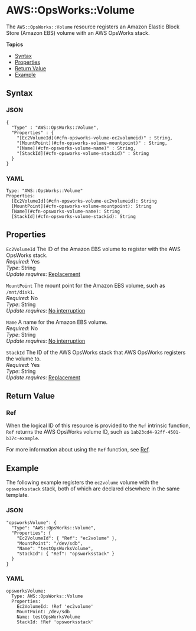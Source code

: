 # AWS::OpsWorks::Volume<a name="aws-resource-opsworks-volume"></a>

The `AWS::OpsWorks::Volume` resource registers an Amazon Elastic Block Store \(Amazon EBS\) volume with an AWS OpsWorks stack\.

**Topics**
+ [Syntax](#aws-resource-opsworks-volume-syntax)
+ [Properties](#aws-resource-opsworks-volume-properties)
+ [Return Value](#aws-resource-opsworks-volume-returnvalues)
+ [Example](#aws-resource-opsworks-volume-examples)

## Syntax<a name="aws-resource-opsworks-volume-syntax"></a>

### JSON<a name="aws-resource-opsworks-volume-syntax.json"></a>

```
{
  "Type" : "AWS::OpsWorks::Volume",
  "Properties" : {
    "[Ec2VolumeId](#cfn-opsworks-volume-ec2volumeid)" : String,
    "[MountPoint](#cfn-opsworks-volume-mountpoint)" : String,
    "[Name](#cfn-opsworks-volume-name)" : String,
    "[StackId](#cfn-opsworks-volume-stackid)" : String
  }
}
```

### YAML<a name="aws-resource-opsworks-volume-syntax.yaml"></a>

```
Type: "AWS::OpsWorks::Volume"
Properties:
  [Ec2VolumeId](#cfn-opsworks-volume-ec2volumeid): String
  [MountPoint](#cfn-opsworks-volume-mountpoint): String
  [Name](#cfn-opsworks-volume-name): String
  [StackId](#cfn-opsworks-volume-stackid): String
```

## Properties<a name="aws-resource-opsworks-volume-properties"></a>

`Ec2VolumeId`  <a name="cfn-opsworks-volume-ec2volumeid"></a>
The ID of the Amazon EBS volume to register with the AWS OpsWorks stack\.  
*Required*: Yes  
*Type*: String  
*Update requires*: [Replacement](using-cfn-updating-stacks-update-behaviors.md#update-replacement)

`MountPoint`  <a name="cfn-opsworks-volume-mountpoint"></a>
The mount point for the Amazon EBS volume, such as `/mnt/disk1`\.  
*Required*: No  
*Type*: String  
*Update requires*: [No interruption](using-cfn-updating-stacks-update-behaviors.md#update-no-interrupt)

`Name`  <a name="cfn-opsworks-volume-name"></a>
A name for the Amazon EBS volume\.  
*Required*: No  
*Type*: String  
*Update requires*: [No interruption](using-cfn-updating-stacks-update-behaviors.md#update-no-interrupt)

`StackId`  <a name="cfn-opsworks-volume-stackid"></a>
The ID of the AWS OpsWorks stack that AWS OpsWorks registers the volume to\.  
*Required*: Yes  
*Type*: String  
*Update requires*: [Replacement](using-cfn-updating-stacks-update-behaviors.md#update-replacement)

## Return Value<a name="aws-resource-opsworks-volume-returnvalues"></a>

### Ref<a name="w4ab1c21c10d974c11b2"></a>

When the logical ID of this resource is provided to the `Ref` intrinsic function, `Ref` returns the AWS OpsWorks volume ID, such as `1ab23cd4-92ff-4501-b37c-example`\.

For more information about using the `Ref` function, see [Ref](intrinsic-function-reference-ref.md)\.

## Example<a name="aws-resource-opsworks-volume-examples"></a>

The following example registers the `ec2volume` volume with the `opsworksstack` stack, both of which are declared elsewhere in the same template\.

### JSON<a name="aws-resource-opsworks-volume-example.json"></a>

```
"opsworksVolume": {
  "Type": "AWS::OpsWorks::Volume",
  "Properties": {
    "Ec2VolumeId": { "Ref": "ec2volume" },
    "MountPoint": "/dev/sdb",
    "Name": "testOpsWorksVolume",
    "StackId": { "Ref": "opsworksstack" }
  }
}
```

### YAML<a name="aws-resource-opsworks-volume-example.yaml"></a>

```
opsworksVolume:
  Type: AWS::OpsWorks::Volume
  Properties:
    Ec2VolumeId: !Ref 'ec2volume'
    MountPoint: /dev/sdb
    Name: testOpsWorksVolume
    StackId: !Ref 'opsworksstack'
```